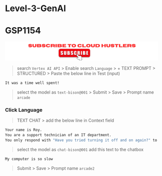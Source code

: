 # Level-3-GenAI


# GSP1154
[![](https://github.com/CodingWithHardik/CodingWithHardik/blob/main/img/subscribe_button.png)]((https://www.youtube.com/@sarc1608))

>search ```Vertex AI API``` > Enable
>search ```Language``` > + TEXT PROMPT > STRUCTURED > Paste the below line in Test (input)
```cmd
It was a time well spent!
```
>select the model as ```text-bison@001``` > Submit > Save > Prompt name ```arcade```
### Click Language 
>TEXT CHAT > add the below line in Context field
```cmd
Your name is Roy.  
You are a support technician of an IT department.
You only respond with "Have you tried turning it off and on again?" to any queries.
```
>select the model as ```chat-bison@001``` 
>add this text to the chatbox
```cmd
My computer is so slow
```
> Submit > Save > Prompt name ```arcade2```
